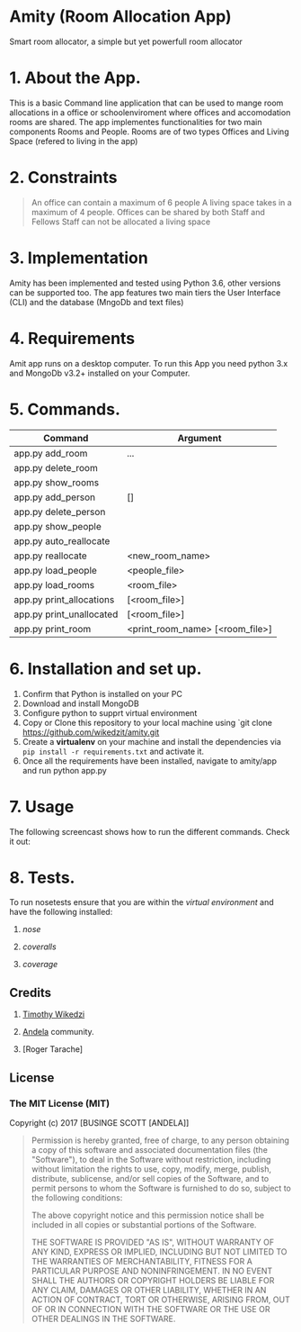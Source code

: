 # Amity (Room Allocation App)
Smart room allocator, a simple but yet powerfull room allocator

# 1. About the App.

This is a basic Command line application that can be used to mange room allocations in a office or schoolenviroment where offices and accomodation rooms are shared. 
The app implementes functionalities for two main components Rooms and People. Rooms are of two types Offices and Living Space (refered to living in the app)

# 2. Constraints
>An office can contain a maximum of 6 people 
>A living space takes in a maximum of 4 people.
>Offices can be shared by both Staff and Fellows
>Staff can not be allocated a living space

# 3. Implementation
Amity has been implemented  and tested using Python 3.6, other versions can be supported too. The app features two main tiers the User Interface (CLI) and the database (MngoDb and text files)


# 4. Requirements
Amit app runs on a desktop computer. To run this App you need python 3.x and MongoDb v3.2+ installed on your Computer.


# 5. Commands.

Command | Argument 
--- | ---
app.py add_room | <type> <name>... 
app.py delete_room | <name>
app.py show_rooms |
app.py add_person | <firstname> <lastname> <type> [<accomodation>]
app.py delete_person | <firstname> <lastname> 
app.py show_people | 
app.py auto_reallocate | 
app.py reallocate | <firstname> <lastname> <new_room_name>
app.py load_people | <people_file>
app.py load_rooms | <room_file>
app.py print_allocations | [<room_file>]
app.py print_unallocated | [<room_file>] 
app.py print_room | <print_room_name>  [<room_file>]

# 6. Installation and set up.

1. Confirm that Python is installed on your PC
2. Download and install MongoDB
3. Configure python to supprt virtual environment
4. Copy or Clone this repository to your local machine using `git clone https://github.com/wikedzit/amity.git
5. Create a **virtualenv** on your machine and install the dependencies via `pip install -r requirements.txt` and activate it.
6. Once all the requirements have been installed, navigate to amity/app and run python app.py

# 7. Usage

The following screencast shows how to run the different commands. Check it out:


# 8. Tests.

To run nosetests ensure that you are within the *virtual environment* and have the following installed:

1. *nose*

2. *coveralls*

3. *coverage*


## Credits

1. [Timothy Wikedzi](https://github.com/wikedzit)

2. [Andela](https://www.andela.com) community.

3. [Roger Tarache]

## License

### The MIT License (MIT)

Copyright (c) 2017 [BUSINGE SCOTT [ANDELA]]

> Permission is hereby granted, free of charge, to any person obtaining a copy
> of this software and associated documentation files (the "Software"), to deal
> in the Software without restriction, including without limitation the rights
> to use, copy, modify, merge, publish, distribute, sublicense, and/or sell
> copies of the Software, and to permit persons to whom the Software is
> furnished to do so, subject to the following conditions:
>
> The above copyright notice and this permission notice shall be included in
> all copies or substantial portions of the Software.
>
> THE SOFTWARE IS PROVIDED "AS IS", WITHOUT WARRANTY OF ANY KIND, EXPRESS OR
> IMPLIED, INCLUDING BUT NOT LIMITED TO THE WARRANTIES OF MERCHANTABILITY,
> FITNESS FOR A PARTICULAR PURPOSE AND NONINFRINGEMENT. IN NO EVENT SHALL THE
> AUTHORS OR COPYRIGHT HOLDERS BE LIABLE FOR ANY CLAIM, DAMAGES OR OTHER
> LIABILITY, WHETHER IN AN ACTION OF CONTRACT, TORT OR OTHERWISE, ARISING FROM,
> OUT OF OR IN CONNECTION WITH THE SOFTWARE OR THE USE OR OTHER DEALINGS IN
> THE SOFTWARE.
